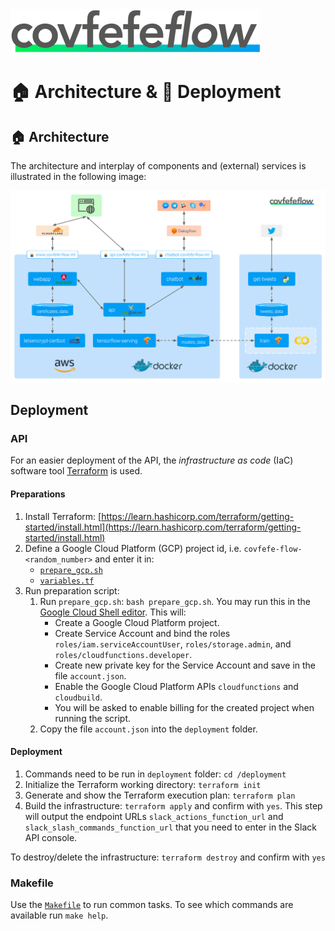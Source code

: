 <img src="../design/logo/covfefe-flow-logo.png" alt="covfefe-flow logo" style="max-width:100%;" width="400px" height="70px">

# :house: Architecture & :rocket: Deployment

## :house: Architecture

The architecture and interplay of components and (external) services is illustrated in the following image:

![covfefe-flow architecture](./images/readme/covfefe-flow_architecture.jpg)

## Deployment

### API

For an easier deployment of the API, the *infrastructure as code* (IaC) software tool [Terraform](https://www.terraform.io/) is used.

#### Preparations

1. Install Terraform: [https://learn.hashicorp.com/terraform/getting-started/install.html](https://learn.hashicorp.com/terraform/getting-started/install.html)
2. Define a Google Cloud Platform (GCP) project id, i.e. `covfefe-flow-<random_number>` and enter it in:
    - [`prepare_gcp.sh`](prepare_gcp.sh)
    - [`variables.tf`](variables.tf)
3. Run preparation script:
    1. Run `prepare_gcp.sh`: `bash prepare_gcp.sh`. You may run this in the [Google Cloud Shell editor](https://ssh.cloud.google.com/cloudshell/editor). This will:
        - Create a Google Cloud Platform project.
        - Create Service Account and bind the roles `roles/iam.serviceAccountUser`, `roles/storage.admin`, and `roles/cloudfunctions.developer`.
        - Create new private key for the Service Account and save in the file `account.json`.
        - Enable the Google Cloud Platform APIs `cloudfunctions` and `cloudbuild`.
        - You will be asked to enable billing for the created project when running the script.
    2. Copy the file `account.json` into the `deployment` folder.

#### Deployment

1. Commands need to be run in `deployment` folder: `cd /deployment`
2. Initialize the Terraform working directory: `terraform init`
3. Generate and show the Terraform execution plan: `terraform plan`
4. Build the infrastructure: `terraform apply` and confirm with `yes`. This step will output the endpoint URLs `slack_actions_function_url` and `slack_slash_commands_function_url` that you need to enter in the Slack API console.

To destroy/delete the infrastructure: `terraform destroy` and confirm with `yes`


### Makefile

Use the [`Makefile`](../Makefile) to run common tasks. To see which commands are available run `make help`.
